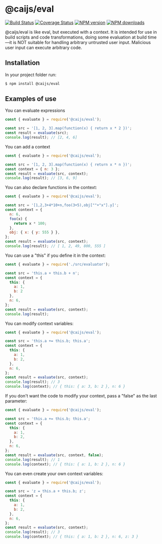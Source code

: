 # @caijs/eval

[![Build Status](https://travis-ci.com/CAI-js/eval.svg?branch=master)](https://travis-ci.com/CAI-js/eval)
[![Coverage Status](https://coveralls.io/repos/github/CAI-js/eval/badge.svg?branch=master)](https://coveralls.io/github/CAI-js/eval?branch=master)
[![NPM version](https://img.shields.io/npm/v/@caijs/eval.svg?style=flat)](https://www.npmjs.com/package/@caijs/eval)
[![NPM downloads](https://img.shields.io/npm/dm/@caijs/eval.svg?style=flat)](https://www.npmjs.com/package/@caijs/eval)

@caijs/eval is like eval, but executed with a context.
It is intended for use in build scripts and code transformations, doing some evaluation at build time—it is NOT suitable for handling arbitrary untrusted user input. Malicious user input can execute arbitrary code.

## Installation

In your project folder run:

```bash
$ npm install @caijs/eval
```

## Examples of use

You can evaluate expressions

```javascript
const { evaluate } = require('@caijs/eval');

const src = '[1, 2, 3].map(function(x) { return x * 2 })';
const result = evaluate(src);
console.log(result); // [2, 4, 6]
```

You can add a context

```javascript
const { evaluate } = require('@caijs/eval');

const src = '[1, 2, 3].map(function(x) { return x * n })';
const context = { n: 3 };
const result = evaluate(src, context);
console.log(result); // [3, 6, 9]
```

You can also declare functions in the context:

```javascript
const { evaluate } = require('@caijs/eval');

const src = '[1,2,3+4*10+n,foo(3+5),obj[""+"x"].y]';
const context = {
  n: 6,
  foo(x) {
    return x * 100;
  },
  obj: { x: { y: 555 } },
};
const result = evaluate(src, context);
console.log(result); // [ 1, 2, 49, 800, 555 ]
```

You can use a "this" if you define it in the context:

```javascript
const { evaluate } = require('./src/evaluator');

const src = 'this.a + this.b + n';
const context = {
  this: {
    a: 1,
    b: 2
  },
  n: 6,
};
const result = evaluate(src, context);
console.log(result);
```

You can modify context variables:

```javascript
const { evaluate } = require('@caijs/eval');

const src = 'this.a += this.b; this.a';
const context = {
  this: {
    a: 1,
    b: 2,
  },
  n: 6,
};
const result = evaluate(src, context);
console.log(result); // 3
console.log(context); // { this: { a: 3, b: 2 }, n: 6 }
```

If you don't want the code to modify your context, pass a "false" as the last parameter:

```javascript
const { evaluate } = require('@caijs/eval');

const src = 'this.a += this.b; this.a';
const context = {
  this: {
    a: 1,
    b: 2,
  },
  n: 6,
};
const result = evaluate(src, context, false);
console.log(result); // 1
console.log(context); // { this: { a: 1, b: 2 }, n: 6 }
```

You can even create your own context variables:

```javascript
const { evaluate } = require('@caijs/eval');

const src = 'z = this.a + this.b; z';
const context = {
  this: {
    a: 1,
    b: 2,
  },
  n: 6,
};
const result = evaluate(src, context);
console.log(result); // 3
console.log(context); // { this: { a: 1, b: 2 }, n: 6, z: 3 }
```
